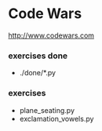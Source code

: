 # Code Wars
http://www.codewars.com

### exercises done
- ./done/*.py

### exercises
- plane_seating.py
- exclamation_vowels.py
